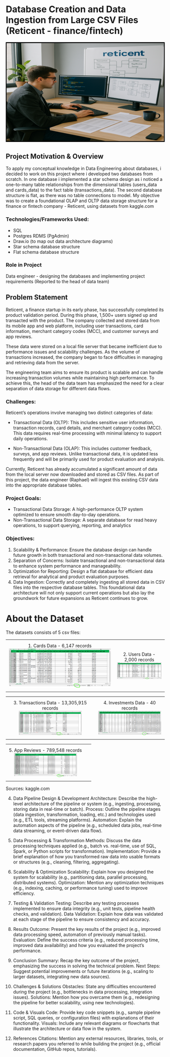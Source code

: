 # Database Creation and Data Ingestion from Large CSV Files (Reticent - finance/fintech)
![project_banner](images/project_banner.png)

## Project Motivation & Overview
To apply my conceptual knowledge in Data Engineering about databases, i decided to work on this project where i developed two databases from scratch. In one database i implemented a star schema design as i noticed a one-to-many table relationships from the dimensional tables (users_data and cards_data) to the fact table (transactions_data). The second database structure is flat, as there was no table connections to model. My objective was to create a foundational OLAP and OLTP data storage structure for a finance or fintech company - Reticent, using datasets from kaggle.com 

### Technologies/Frameworks Used: 
* SQL
* Postgres RDMS (PgAdmin)
* Draw.io (to map out data architecture diagrams)
* Star schema database structure
* Flat schema database structure
  
### Role in Project
Data engineer - designing the databases and implementing project requirements (Reported to the head of data team)


## Problem Statement
Reticent, a finance startup in its early phase, has successfully completed its product validation period. During this phase, 1,500+ users signed up and transacted with the product. The company collected and stored data from its mobile app and web platform, including user transactions, card information, merchant category codes (MCC), and customer surveys and app reviews. 

These data were stored on a local file server that became inefficient due to performance issues and scalability challenges. As the volume of transactions increased, the company began to face difficulties in managing and retrieving data from the server.

The engineering team aims to ensure its product is scalable and can handle increasing transaction volumes while maintaining high performance. To achieve this, the head of the data team has emphasized the need for a clear separation of data storage for different data flows.

### Challenges:
Reticent’s operations involve managing two distinct categories of data:
* Transactional Data (OLTP): This includes sensitive user information, transaction records, card details, and merchant category codes (MCC). This data requires real-time processing with minimal latency to support daily operations.
  
* Non-Transactional Data (OLAP): This includes customer feedback, surveys, and app reviews. Unlike transactional data, it is updated less frequently and will be primarily used for product evaluation and analysis.

Currently, Reticent has already accumulated a significant amount of data from the local server now downloaded and stored as CSV files. As part of this project, the data engineer (Raphael) will ingest this existing CSV data into the appropriate database tables.

### Project Goals:
* Transactional Data Storage: A high-performance OLTP system optimized to ensure smooth day-to-day operations.
* Non-Transactional Data Storage: A separate database for read heavy operations, to support querying, reporting, and analytics

### Objectives:
1. Scalability & Performance: Ensure the database design can handle future growth in both transactional and non-transactional data volumes.
2. Separation of Concerns: Isolate transactional and non-transactional data to enhance system performance and manageability.
3. Optimization for Reporting: Design a flat database for efficient data retrieval for analytical and product evaluation purposes.
4. Data Ingestion: Correctly and completely ingesting all stored data in CSV files into the respective database tables.
This foundational data architecture will not only support current operations but also lay the groundwork for future expansions as Reticent continues to grow.


# About the Dataset
The datasets consists of 5 csv files:

<table>
  <tr>
    <td style="margin: 10px; padding: 10px; text-align: center;">
      <figure style="margin: 0;">
        <figcaption>1. Cards Data - 6,147 records</figcaption>
        <a href="https://github.com/Levinders/Database-Creation-and-Data-Ingestion-from-Large-CSV-Files-Reticent---finance-fintech-/raw/main/images/cards_data.png" target="_blank">
          <img src="https://github.com/Levinders/Database-Creation-and-Data-Ingestion-from-Large-CSV-Files-Reticent---finance-fintech-/raw/main/images/cards_data.png" style="width: 500px; height: auto; max-width: 100%;" />
        </a>
      </figure>
    </td>
    <td style="margin: 10px; padding: 10px; text-align: center;">
      <figure style="margin: 0;">
        <figcaption>2. Users Data - 2,000 records</figcaption>
        <a href="https://github.com/Levinders/Database-Creation-and-Data-Ingestion-from-Large-CSV-Files-Reticent---finance-fintech-/raw/main/images/users_data.png" target="_blank">
          <img src="https://github.com/Levinders/Database-Creation-and-Data-Ingestion-from-Large-CSV-Files-Reticent---finance-fintech-/raw/main/images/users_data.png" style="width: 200px; height: auto; max-width: 100%;" />
        </a>
      </figure>
    </td>
  </tr>
</table>

<table>
  <tr>
    <td style="margin: 10px; padding: 10px; text-align: center;">
      <figure style="margin: 0;">
        <figcaption>3. Transactions Data - 13,305,915 records</figcaption>
        <a href="https://github.com/Levinders/Database-Creation-and-Data-Ingestion-from-Large-CSV-Files-Reticent---finance-fintech-/raw/main/images/transactions_data.png" target="_blank">
          <img src="https://github.com/Levinders/Database-Creation-and-Data-Ingestion-from-Large-CSV-Files-Reticent---finance-fintech-/raw/main/images/transactions_data.png" style="width: 200px; height: auto; max-width: 100%;" />
        </a>
      </figure>
    </td>
    <td style="margin: 10px; padding: 10px; text-align: center;">
      <figure style="margin: 0;">
        <figcaption>4. Investments Data - 40 records</figcaption>
        <a href="https://github.com/Levinders/Database-Creation-and-Data-Ingestion-from-Large-CSV-Files-Reticent---finance-fintech-/raw/main/images/investment_data.png" target="_blank">
          <img src="https://github.com/Levinders/Database-Creation-and-Data-Ingestion-from-Large-CSV-Files-Reticent---finance-fintech-/raw/main/images/investment_data.png" style="width: 200px; height: auto; max-width: 100%;" />
        </a>
      </figure>
    </td>
  </tr>
</table>

<table>
  <tr>
    <td style="margin: 10px; padding: 10px; text-align: center;">
      <figure style="margin: 0;">
        <figcaption>5. App Reviews - 789,548 records</figcaption>
        <a href="https://github.com/Levinders/Database-Creation-and-Data-Ingestion-from-Large-CSV-Files-Reticent---finance-fintech-/raw/main/images/reviews.png" target="_blank">
          <img src="https://github.com/Levinders/Database-Creation-and-Data-Ingestion-from-Large-CSV-Files-Reticent---finance-fintech-/raw/main/images/reviews.png" style="width: 200px; height: auto; max-width: 100%;" />
        </a>
      </figure>
    </td>
    <td style="margin: 10px; padding: 10px; text-align: center;">
      <figure style="margin: 0;"></figure> <!-- Empty image container -->
    </td>
  </tr>
</table>



Sources: kaggle.com

4. Data Pipeline Design & Development
Architecture: Describe the high-level architecture of the pipeline or system (e.g., ingesting, processing, storing data in real-time or batch).
Process: Outline the pipeline stages (data ingestion, transformation, loading, etc.) and technologies used (e.g., ETL tools, streaming platforms).
Automation: Explain the automation aspects of the pipeline (e.g., scheduled data jobs, real-time data streaming, or event-driven data flow).

5. Data Processing & Transformation
Methods: Discuss the data processing techniques applied (e.g., batch vs. real-time, use of SQL, Spark, or Python scripts for transformation).
Implementation: Provide a brief explanation of how you transformed raw data into usable formats or structures (e.g., cleaning, filtering, aggregating).

6. Scalability & Optimization
Scalability: Explain how you designed the system for scalability (e.g., partitioning data, parallel processing, distributed systems).
Optimization: Mention any optimization techniques (e.g., indexing, caching, or performance tuning) used to improve efficiency.



7. Testing & Validation
Testing: Describe any testing processes implemented to ensure data integrity (e.g., unit tests, pipeline health checks, and validation).
Data Validation: Explain how data was validated at each stage of the pipeline to ensure consistency and accuracy.

8. Results
Outcome: Present the key results of the project (e.g., improved data processing speed, automation of previously manual tasks).
Evaluation: Define the success criteria (e.g., reduced processing time, improved data availability) and how you evaluated the project’s performance.

9. Conclusion
Summary: Recap the key outcome of the project, emphasizing the success in solving the technical problem.
Next Steps: Suggest potential improvements or future iterations (e.g., scaling to larger datasets, integrating new data sources).

10. Challenges & Solutions
Obstacles: State any difficulties encountered during the project (e.g., bottlenecks in data processing, integration issues).
Solutions: Mention how you overcame them (e.g., redesigning the pipeline for better scalability, using new technologies).

11. Code & Visuals
Code: Provide key code snippets (e.g., sample pipeline script, SQL queries, or configuration files) with explanations of their functionality.
Visuals: Include any relevant diagrams or flowcharts that illustrate the architecture or data flow in the system.

12. References
Citations: Mention any external resources, libraries, tools, or research papers you referred to while building the project (e.g., official documentation, GitHub repos, tutorials).

